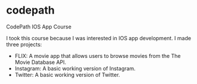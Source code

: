 # codepath
CodePath IOS App Course

I took this course because I was interested in IOS app development. I made three projects:
- FLIX: A movie app that allows users to browse movies from the The Movie Database API.
- Instagram: A basic working version of Instagram.
- Twitter: A basic working version of Twitter.
